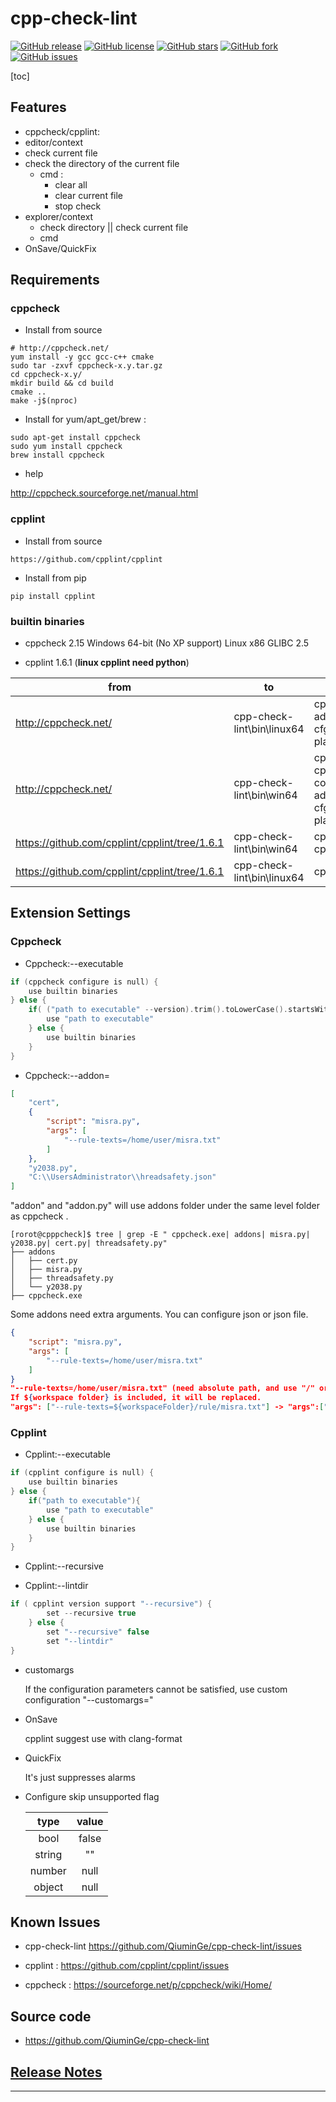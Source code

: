 # cpp-check-lint

[![GitHub release](https://img.shields.io/github/release/QiuminGe/cpp-check-lint.svg?style=plastic)](https://github.com/QiuminGe/cpp-check-lint/releases)
[![GitHub license](https://img.shields.io/github/license/QiuminGe/cpp-check-lint.svg?style=plastic)](https://github.com/QiuminGe/cpp-check-lint/blob/main/LICENSE)
[![GitHub stars](https://img.shields.io/github/stars/QiuminGe/cpp-check-lint?style=plastic)](https://github.com/QiuminGe/cpp-check-lint/stargazers)
[![GitHub fork](https://img.shields.io/github/forks/QiuminGe/cpp-check-lint.svg?style=plastic)](https://github.com/QiuminGe/cpp-check-lint/network/members)
[![GitHub issues](https://img.shields.io/github/issues/QiuminGe/cpp-check-lint.svg?style=plastic)](https://github.com/QiuminGe/cpp-check-lint/issues)

[toc]

## Features

* cppcheck/cpplint:
* editor/context
* check current file
* check the directory of the current file
  * cmd :
    * clear all
    * clear current file
    * stop check
* explorer/context
  * check directory || check current file
  * cmd  
* OnSave/QuickFix

## Requirements

### cppcheck

* Install from source

``` shell
# http://cppcheck.net/
yum install -y gcc gcc-c++ cmake
sudo tar -zxvf cppcheck-x.y.tar.gz
cd cppcheck-x.y/
mkdir build && cd build
cmake ..
make -j$(nproc)
```

* Install for yum/apt_get/brew :

``` shell
sudo apt-get install cppcheck
sudo yum install cppcheck
brew install cppcheck
```

* help

http://cppcheck.sourceforge.net/manual.html

### cpplint

* Install from source

``` shell
https://github.com/cpplint/cpplint
```

* Install from pip

``` shell
pip install cpplint
```

### builtin binaries

* cppcheck 2.15  Windows 64-bit (No XP support)  Linux x86 GLIBC 2.5

* cpplint 1.6.1 (**linux cpplint need python**)

|from|to||
|----|--|-|
|http://cppcheck.net/|cpp-check-lint\bin\linux64|cppcheck<br>addons<br>cfg<br>platforms|
|http://cppcheck.net/|cpp-check-lint\bin\win64|cppcheck.exe<br>cppcheck-core.dll<br>addons<br>cfg<br>platforms|
|https://github.com/cpplint/cpplint/tree/1.6.1|cpp-check-lint\bin\win64|cpplint.py -> cpplint.exe|
|https://github.com/cpplint/cpplint/tree/1.6.1|cpp-check-lint\bin\linux64|cpplint.py|

## Extension Settings

### Cppcheck

* Cppcheck:--executable

``` c++
if (cppcheck configure is null) {
    use builtin binaries
} else {
    if( ("path to executable" --version).trim().toLowerCase().startsWith("cppcheck") ){
        use "path to executable"
    } else {
        use builtin binaries 
    }
}
```

* Cppcheck:--addon=

``` json
[
    "cert", 
    {
        "script": "misra.py", 
        "args": [
            "--rule-texts=/home/user/misra.txt"
        ]
    }, 
    "y2038.py", 
    "C:\\UsersAdministrator\\hreadsafety.json"
]
```

"addon" and "addon.py" will use addons folder under the same level folder as cppcheck . 

``` shell
[rorot@cpppcheck]$ tree | grep -E " cppcheck.exe| addons| misra.py| y2038.py| cert.py| threadsafety.py"
├── addons
│   ├── cert.py
│   ├── misra.py
│   ├── threadsafety.py
│   └── y2038.py
├── cppcheck.exe
```

Some addons need extra arguments. You can configure json or json file.

``` json
{
    "script": "misra.py",
    "args": [
        "--rule-texts=/home/user/misra.txt"
    ]
}
"--rule-texts=/home/user/misra.txt" (need absolute path, and use "/" or "\\" to split paths)
If ${workspace folder} is included, it will be replaced.
"args": ["--rule-texts=${workspaceFolder}/rule/misra.txt"] -> "args":["--rule-texts=D:/code/demo/rule/misra.txt"]}
```

### Cpplint

* Cpplint:--executable

``` c++
if (cpplint configure is null) {
    use builtin binaries
} else {
    if("path to executable"){
        use "path to executable"
    } else {
        use builtin binaries 
    }
} 
```

* Cpplint:--recursive

* Cpplint:--lintdir

``` c++
if ( cpplint version support "--recursive") {
        set --recursive true
    } else {
        set "--recursive" false
        set "--lintdir"
}
```

* customargs

    If the configuration parameters cannot be satisfied, use custom configuration "--customargs="

* OnSave

    cpplint suggest use with clang-format

* QuickFix

    It's just suppresses alarms

* Configure skip unsupported flag

    | type | value |
    |:----:|:-----:|
    |bool|false|
    |string|""|
    |number|null|
    |object|null|

## Known Issues

* cpp-check-lint https://github.com/QiuminGe/cpp-check-lint/issues

* cpplint : https://github.com/cpplint/cpplint/issues

* cppcheck : https://sourceforge.net/p/cppcheck/wiki/Home/

## Source code

* https://github.com/QiuminGe/cpp-check-lint


## [Release Notes](https://github.com/QiuminGe/cpp-check-lint/blob/main/CHANGELOG.md)

-----------------------------------------------------------------------------------------------------------
